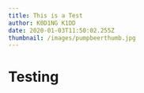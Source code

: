 ```yaml
---
title: This is a Test
author: K0D1NG K1DD
date: 2020-01-03T11:50:02.255Z
thumbnail: /images/pumpbeerthumb.jpg
---
```

# Testing